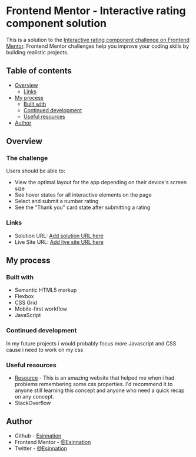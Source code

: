 # Frontend Mentor - Interactive rating component solution

This is a solution to the [Interactive rating component challenge on Frontend Mentor](https://www.frontendmentor.io/challenges/interactive-rating-component-koxpeBUmI). Frontend Mentor challenges help you improve your coding skills by building realistic projects. 

## Table of contents

- [Overview](#overview)
  - [Links](#links)
- [My process](#my-process)
  - [Built with](#built-with)
  - [Continued development](#continued-development)
  - [Useful resources](#useful-resources)
- [Author](#author)

## Overview

### The challenge

Users should be able to:

- View the optimal layout for the app depending on their device's screen size
- See hover states for all interactive elements on the page
- Select and submit a number rating
- See the "Thank you" card state after submitting a rating

### Links

- Solution URL: [Add solution URL here](https://your-solution-url.com)
- Live Site URL: [Add live site URL here](https://your-live-site-url.com)

## My process

### Built with

- Semantic HTML5 markup
- Flexbox
- CSS Grid
- Mobile-first workflow
- JavaScript



### Continued development

In my future projects i would probably focus more Javascript and CSS cause i need to work on my css 

### Useful resources
- [Resource](https://www.w3schools.com) - This is an amazing website that helped me when i had problems remembering some css properties. I'd recommend it to anyone still learning this concept and anyone who need a quick recap on any concept.
- StackOverflow


## Author

- Github - [Esinnation](https://www.github.com/esinnation)
- Frontend Mentor - [@Esinnation](https://www.frontendmentor.io/profile/Esinnation)
- Twitter - [@Esinnation](https://www.twitter.com/esinnation)


